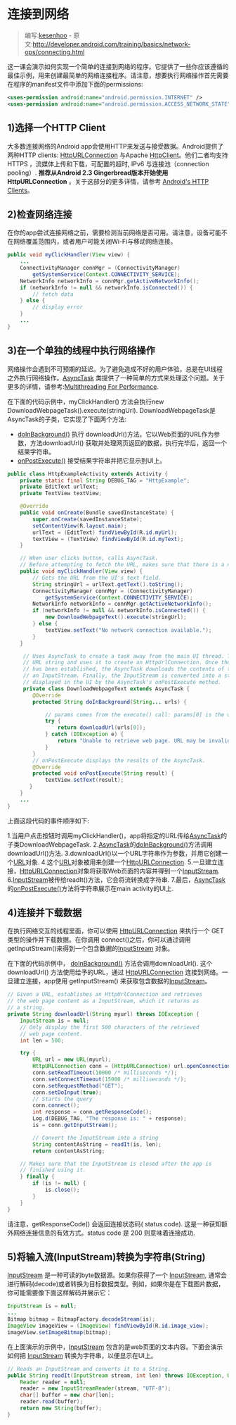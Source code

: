 # 连接到网络

> 编写:[kesenhoo](https://github.com/kesenhoo) - 原文:<http://developer.android.com/training/basics/network-ops/connecting.html>

这一课会演示如何实现一个简单的连接到网络的程序。它提供了一些你应该遵循的最佳示例，用来创建最简单的网络连接程序。请注意，想要执行网络操作首先需要在程序的manifest文件中添加下面的permissions:

```xml
<uses-permission android:name="android.permission.INTERNET" />
<uses-permission android:name="android.permission.ACCESS_NETWORK_STATE" />
```

## 1)选择一个HTTP Client
大多数连接网络的Android app会使用HTTP来发送与接受数据。Android提供了两种HTTP clients: [HttpURLConnection](http://developer.android.com/reference/java/net/HttpURLConnection.html) 与Apache [HttpClient](http://developer.android.com/reference/org/apache/http/client/HttpClient.html)。他们二者均支持HTTPS ，流媒体上传和下载，可配置的超时, IPv6 与连接池（connection pooling）. **推荐从Android 2.3 Gingerbread版本开始使用 HttpURLConnection** 。关于这部分的更多详情，请参考 [Android's HTTP Clients](http://android-developers.blogspot.com/2011/09/androids-http-clients.html)。

## 2)检查网络连接
在你的app尝试连接网络之前，需要检测当前网络是否可用。请注意，设备可能不在网络覆盖范围内，或者用户可能关闭Wi-Fi与移动网络连接。

```java
public void myClickHandler(View view) {
    ...
    ConnectivityManager connMgr = (ConnectivityManager)
        getSystemService(Context.CONNECTIVITY_SERVICE);
    NetworkInfo networkInfo = connMgr.getActiveNetworkInfo();
    if (networkInfo != null && networkInfo.isConnected()) {
        // fetch data
    } else {
        // display error
    }
    ...
}
```

## 3)在一个单独的线程中执行网络操作
网络操作会遇到不可预期的延迟。为了避免造成不好的用户体验，总是在UI线程之外执行网络操作。[AsyncTask](http://developer.android.com/reference/android/os/AsyncTask.html) 类提供了一种简单的方式来处理这个问题。关于更多的详情，请参考:[Multithreading For Performance](http://android-developers.blogspot.com/2010/07/multithreading-for-performance.html).

在下面的代码示例中，myClickHandler() 方法会执行new DownloadWebpageTask().execute(stringUrl).
DownloadWebpageTask是AsyncTask的子类，它实现了下面两个方法:

* [doInBackground()](http://developer.android.com/reference/android/os/AsyncTask.html) 执行 downloadUrl()方法。它以Web页面的URL作为参数，方法downloadUrl() 获取并处理网页返回的数据，执行完毕后，返回一个结果字符串。
* [onPostExecute()](http://developer.android.com/reference/android/os/AsyncTask.html) 接受结果字符串并把它显示到UI上。

```java
public class HttpExampleActivity extends Activity {
    private static final String DEBUG_TAG = "HttpExample";
    private EditText urlText;
    private TextView textView;

    @Override
    public void onCreate(Bundle savedInstanceState) {
        super.onCreate(savedInstanceState);
        setContentView(R.layout.main);
        urlText = (EditText) findViewById(R.id.myUrl);
        textView = (TextView) findViewById(R.id.myText);
    }

    // When user clicks button, calls AsyncTask.
    // Before attempting to fetch the URL, makes sure that there is a network connection.
    public void myClickHandler(View view) {
        // Gets the URL from the UI's text field.
        String stringUrl = urlText.getText().toString();
        ConnectivityManager connMgr = (ConnectivityManager)
            getSystemService(Context.CONNECTIVITY_SERVICE);
        NetworkInfo networkInfo = connMgr.getActiveNetworkInfo();
        if (networkInfo != null && networkInfo.isConnected()) {
            new DownloadWebpageText().execute(stringUrl);
        } else {
            textView.setText("No network connection available.");
        }
    }

     // Uses AsyncTask to create a task away from the main UI thread. This task takes a
     // URL string and uses it to create an HttpUrlConnection. Once the connection
     // has been established, the AsyncTask downloads the contents of the webpage as
     // an InputStream. Finally, the InputStream is converted into a string, which is
     // displayed in the UI by the AsyncTask's onPostExecute method.
     private class DownloadWebpageText extends AsyncTask {
        @Override
        protected String doInBackground(String... urls) {

            // params comes from the execute() call: params[0] is the url.
            try {
                return downloadUrl(urls[0]);
            } catch (IOException e) {
                return "Unable to retrieve web page. URL may be invalid.";
            }
        }
        // onPostExecute displays the results of the AsyncTask.
        @Override
        protected void onPostExecute(String result) {
            textView.setText(result);
       }
    }
    ...
}
```

上面这段代码的事件顺序如下:

1.当用户点击按钮时调用myClickHandler()，app将指定的URL传给[AsyncTask](http://developer.android.com/reference/android/os/AsyncTask.html)的子类DownloadWebpageTask.
2.[AsyncTask](http://developer.android.com/reference/android/os/AsyncTask.html)的[doInBackground()](http://developer.android.com/reference/android/os/AsyncTask.html#doInBackground(Params...))方法调用downloadUrl()方法.
3.downloadUrl()以一个URL字符串作为参数，并用它创建一个[URL](http://developer.android.com/reference/java/net/URL.html)对象.
4.这个[URL](http://developer.android.com/reference/java/net/URL.html)对象被用来创建一个[HttpURLConnection](http://developer.android.com/reference/java/net/HttpURLConnection.html).
5.一旦建立连接，[HttpURLConnection](http://developer.android.com/reference/java/net/HttpURLConnection.html)对象将获取Web页面的内容并得到一个[InputStream](http://developer.android.com/reference/java/io/InputStream.html).
6.[InputStream](http://developer.android.com/reference/java/io/InputStream.html)被传给readIt()方法，它会将流转换成字符串.
7.最后，[AsyncTask](http://developer.android.com/reference/android/os/AsyncTask.html)的[onPostExecute()](http://developer.android.com/reference/android/os/AsyncTask.html#onPostExecute(Result))方法将字符串展示在main activity的UI上.

## 4)连接并下载数据
在执行网络交互的线程里面，你可以使用 [HttpURLConnection](http://developer.android.com/reference/java/net/HttpURLConnection.html) 来执行一个 GET 类型的操作并下载数据。在你调用 connect()之后，你可以通过调用getInputStream()来得到一个包含数据的[InputStream](http://developer.android.com/reference/java/io/InputStream.html) 对象。

在下面的代码示例中， [doInBackground()](http://developer.android.com/reference/android/os/AsyncTask.html#doInBackground(Params...)) 方法会调用downloadUrl(). 这个 downloadUrl() 方法使用给予的URL，通过 [HttpURLConnection](http://developer.android.com/reference/java/net/HttpURLConnection.html) 连接到网络。一旦建立连接，app使用 getInputStream() 来获取包含数据的[InputStream](http://developer.android.com/reference/java/io/InputStream.html)。

```java
// Given a URL, establishes an HttpUrlConnection and retrieves
// the web page content as a InputStream, which it returns as
// a string.
private String downloadUrl(String myurl) throws IOException {
    InputStream is = null;
    // Only display the first 500 characters of the retrieved
    // web page content.
    int len = 500;

    try {
        URL url = new URL(myurl);
        HttpURLConnection conn = (HttpURLConnection) url.openConnection();
        conn.setReadTimeout(10000 /* milliseconds */);
        conn.setConnectTimeout(15000 /* milliseconds */);
        conn.setRequestMethod("GET");
        conn.setDoInput(true);
        // Starts the query
        conn.connect();
        int response = conn.getResponseCode();
        Log.d(DEBUG_TAG, "The response is: " + response);
        is = conn.getInputStream();

        // Convert the InputStream into a string
        String contentAsString = readIt(is, len);
        return contentAsString;

    // Makes sure that the InputStream is closed after the app is
    // finished using it.
    } finally {
        if (is != null) {
            is.close();
        }
    }
}
```

请注意，getResponseCode() 会返回连接状态码( status code). 这是一种获知额外网络连接信息的有效方式。status code 是 200 则意味着连接成功.

## 5)将输入流(InputStream)转换为字符串(String)
[InputStream](http://developer.android.com/reference/java/io/InputStream.html) 是一种可读的byte数据源。如果你获得了一个 [InputStream](http://developer.android.com/reference/java/io/InputStream.html), 通常会进行解码(decode)或者转换为目标数据类型。例如，如果你是在下载图片数据，你可能需要像下面这样解码并展示它：

```java
InputStream is = null;
...
Bitmap bitmap = BitmapFactory.decodeStream(is);
ImageView imageView = (ImageView) findViewById(R.id.image_view);
imageView.setImageBitmap(bitmap);
```

在上面演示的示例中，[InputStream](http://developer.android.com/reference/java/io/InputStream.html) 包含的是web页面的文本内容。下面会演示如何把 [InputStream](http://developer.android.com/reference/java/io/InputStream.html) 转换为字符串，以便显示在UI上。

```java
// Reads an InputStream and converts it to a String.
public String readIt(InputStream stream, int len) throws IOException, UnsupportedEncodingException {
    Reader reader = null;
    reader = new InputStreamReader(stream, "UTF-8");
    char[] buffer = new char[len];
    reader.read(buffer);
    return new String(buffer);
}
```
